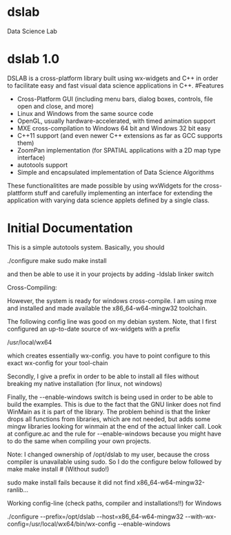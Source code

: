 # dslab
Data Science Lab
# dslab 1.0
DSLAB is a cross-platform library built using wx-widgets and C++ in order to facilitate easy and fast visual data science applications in C++.
#Features
* Cross-Platform GUI (including menu bars, dialog boxes, controls, file open and close, and more)
* Linux and Windows from the same source code
* OpenGL, usually hardware-accelerated, with timed animation support
* MXE  cross-compilation to Windows 64 bit and Windows 32 bit easy
* C++11 support (and even newer C++ extensions as far as GCC supports them)
* ZoomPan implementation (for SPATIAL applications with a 2D map type interface)
* autotools support
* Simple and encapsulated implementation of Data Science Algorithms

These functionalitites are made possible by using wxWidgets for the cross-plattform stuff and carefully implementing an interface for extending the application with varying data science applets defined by a single class.


# Initial Documentation
This is a simple autotools system. Basically, you should

./configure
make
sudo make install

and then be able to use it in your projects by adding -ldslab linker switch


Cross-Compiling:

However, the system is ready for windows cross-compile. I am using
mxe and installed and made available the x86_64-w64-mingw32 toolchain.

The following config line was good on my debian system. Note, that
I first configured an up-to-date source of wx-widgets with a prefix

/usr/local/wx64

which creates essentially wx-config. you have to point configure to
this exact wx-config for your tool-chain

Secondly, I give a prefix in order to be able to install all files without
breaking my native installation (for linux, not windows)

Finally, the --enable-windows switch is being used in order to be able
to build the examples. This is due to the fact that the GNU linker
does not find WinMain as it is part of the library. The problem behind is
that the linker drops all functions from libraries, which are not needed, but
adds some mingw libraries looking for winmain at the end of the actual linker
call. Look at configure.ac and the rule for
--enable-windows
because you might have to do the same when compiling your own projects.

Note: I changed ownership of /opt/dslab to my user, because the cross compiler
is unavailable using sudo. So I do the configure below followed by 
make 
make install # (Without sudo!)

sudo make install fails because it did not find x86_64-w64-mingw32-ranlib...

Working config-line (check paths, compiler and installations!!) for Windows

./configure --prefix=/opt/dslab --host=x86_64-w64-mingw32 --with-wx-config=/usr/local/wx64/bin/wx-config --enable-windows





